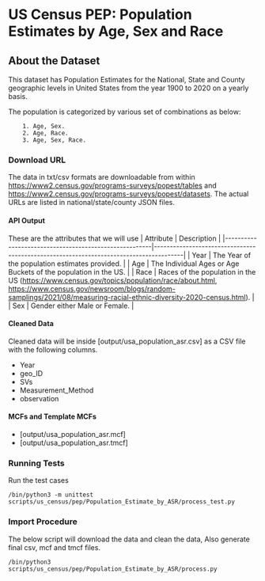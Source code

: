 # US Census PEP: Population Estimates by Age, Sex and Race

## About the Dataset
This dataset has Population Estimates for the National, State and County geographic levels in United States from the year 1900 to 2020 on a yearly basis.

The population is categorized by various set of combinations as below:
        
        1. Age, Sex.
        2. Age, Race.
        3. Age, Sex, Race.

### Download URL
The data in txt/csv formats are downloadable from within https://www2.census.gov/programs-surveys/popest/tables and https://www2.census.gov/programs-surveys/popest/datasets. The actual URLs are listed in national/state/county JSON files.


#### API Output
These are the attributes that we will use
| Attribute      					| Description                                                 				|
|-------------------------------------------------------|---------------------------------------------------------------------------------------|
| Year       					| The Year of the population estimates provided. 				|
| Age   				| The Individual Ages or Age Buckets of the population in the US. 						|
| Race   	| Races of the population in the US (https://www.census.gov/topics/population/race/about.html, https://www.census.gov/newsroom/blogs/random-samplings/2021/08/measuring-racial-ethnic-diversity-2020-census.html).  	|
| Sex   				| Gender either Male or Female. 							|



#### Cleaned Data
Cleaned data will be inside [output/usa_population_asr.csv] as a CSV file with the following columns.

- Year
- geo_ID
- SVs
- Measurement_Method
- observation



#### MCFs and Template MCFs
- [output/usa_population_asr.mcf]
- [output/usa_population_asr.tmcf]

### Running Tests

Run the test cases

`/bin/python3 -m unittest scripts/us_census/pep/Population_Estimate_by_ASR/process_test.py`




### Import Procedure

The below script will download the data and clean the data, Also generate final csv, mcf and tmcf files.

`/bin/python3 scripts/us_census/pep/Population_Estimate_by_ASR/process.py`
